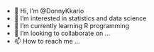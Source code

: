 - 👋 Hi, I’m @DonnyKkario
- 👀 I’m interested in statistics and data science
- 🌱 I’m currently learning R programming
- 💞️ I’m looking to collaborate on ...
- 📫 How to reach me ...

<!---
DonnyKkario/DonnyKkario is a ✨ special ✨ repository because its `README.md` (this file) appears on your GitHub profile.
You can click the Preview link to take a look at your changes.
--->
